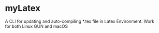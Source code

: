 # myLatex
A CLI for updating and auto-compiling *.tex file in Latex Environment. Work for both Linux GUN and macOS
